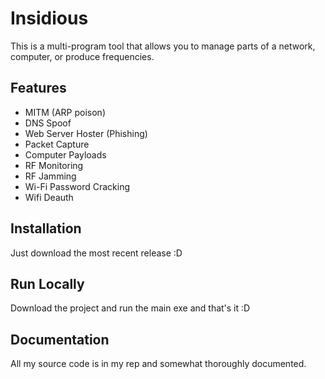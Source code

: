 # Insidious

This is a multi-program tool that allows you to manage parts of a network, computer, or produce frequencies.



## Features

- MITM (ARP poison)
- DNS Spoof
- Web Server Hoster (Phishing)
- Packet Capture
- Computer Payloads
- RF Monitoring
- RF Jamming
- Wi-Fi Password Cracking
- Wifi Deauth



## Installation

Just download the most recent release :D
    
## Run Locally

Download the project and run the main exe and that's it :D
## Documentation

All my source code is in my rep and somewhat thoroughly documented.
